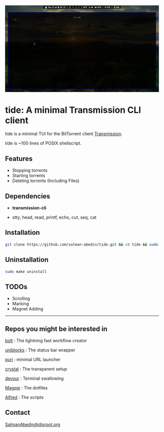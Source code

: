![](preview.gif)

# tide: A minimal Transmission CLI client

tide is a minimal TUI for the BitTorrent client [Transmission](https://transmissionbt.com/).

tide is ~100 lines of POSIX shellscript.

## Features

-  Stopping torrents
-  Starting torrents
-  Deleting torrents (Including Files)

## Dependencies

-  **transmission-cli**

-  stty, head, read, printf, echo, cut, seq, cat

## Installation

```sh
git clone https://github.com/salman-abedin/tide.git && cd tide && sudo make install
```

## Uninstallation

```sh
sudo make uninstall
```

## TODOs

-  Scrolling
-  Marking
-  Magnet Adding

---

## Repos you might be interested in

[bolt](https://github.com/salman-abedin/bolt)
: The lightning fast workflow creator

[uniblocks](https://github.com/salman-abedin/uniblocks)
: The status bar wrapper

[puri](https://github.com/salman-abedin/puri)
: minimal URL launcher

[crystal](https://github.com/salman-abedin/crystal)
: The transparent setup

[devour](https://github.com/salman-abedin/devour)
: Terminal swallowing

[Magpie](https://github.com/salman-abedin/magpie)
: The dotfiles

[Alfred](https://github.com/salman-abedin/alfred)
: The scripts

## Contact

SalmanAbedin@disroot.org
